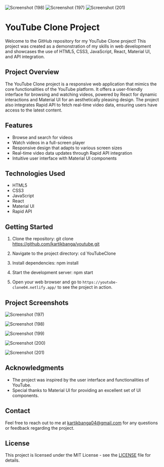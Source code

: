 ![Screenshot (198)](https://github.com/kartikbanga/youtube/assets/71484653/88982783-6726-49fd-9c29-d14c06726129)
![Screenshot (197)](https://github.com/kartikbanga/youtube/assets/71484653/4dee46dc-ced0-4884-b081-1df95f8f4a9c)
![Screenshot (201)](https://github.com/kartikbanga/youtube/assets/71484653/91a949b6-93f4-495a-a9b6-94125c19827a)
# YouTube Clone Project

Welcome to the GitHub repository for my YouTube Clone project! This project was created as a demonstration of my skills in web development and showcases the use of HTML5, CSS3, JavaScript, React, Material UI, and API integration.

## Project Overview

The YouTube Clone project is a responsive web application that mimics the core functionalities of the YouTube platform. It offers a user-friendly interface for browsing and watching videos, powered by React for dynamic interactions and Material UI for an aesthetically pleasing design. The project also integrates Rapid API to fetch real-time video data, ensuring users have access to the latest content.

## Features

- Browse and search for videos
- Watch videos in a full-screen player
- Responsive design that adapts to various screen sizes
- Real-time video data updates through Rapid API integration
- Intuitive user interface with Material UI components

## Technologies Used

- HTML5
- CSS3
- JavaScript
- React
- Material UI
- Rapid API

## Getting Started

1. Clone the repository:
git clone https://github.com/kartikbanga/youtube.git

2. Navigate to the project directory:
cd YouTubeClone

3. Install dependencies:
npm install

4. Start the development server:
npm start


5. Open your web browser and go to `https://youtube-clone04.netlify.app/` to see the project in action.

## Project Screenshots

![Screenshot (197)](https://github.com/kartikbanga/youtube/assets/71484653/b9426406-1841-414d-bf11-8f4103ab25b1)

![Screenshot (198)](https://github.com/kartikbanga/youtube/assets/71484653/01bc02a7-140a-4f71-81d0-23fd26729bc6)

![Screenshot (199)](https://github.com/kartikbanga/youtube/assets/71484653/772c99ee-391b-4d86-96bf-6502841b1785)

![Screenshot (200)](https://github.com/kartikbanga/youtube/assets/71484653/92695e26-5fc3-4cfd-a222-1f5d115f9998)

![Screenshot (201)](https://github.com/kartikbanga/youtube/assets/71484653/2fe3aa37-3b8b-4b25-938e-df24cf75f287)

## Acknowledgments

- The project was inspired by the user interface and functionalities of YouTube.
- Special thanks to Material UI for providing an excellent set of UI components.

## Contact

Feel free to reach out to me at [kartikbanga04@gmail.com](mailto:kartikbanga04@gmail.com) for any questions or feedback regarding the project.

## License

This project is licensed under the MIT License - see the [LICENSE](LICENSE) file for details.


